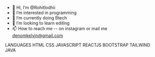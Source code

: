 - 👋 Hi, I’m @Rohitlodhii
- 👀 I’m interested in programming
- 🌱 I’m currently doing Btech
- 💞️ I’m looking to learn editing
- 📫 How to reach me -- on instagram or mail me denomkelvin@gmail.com

LANGUAGES
HTML CSS JAVASCRIPT
REACTJS BOOTSTRAP TAILWIND
JAVA 
<!---
Rohitlodhii/Rohitlodhii is a ✨ special ✨ repository because its `README.md` (this file) appears on your GitHub profile.
You can click the Preview link to take a look at your changes.
--->
